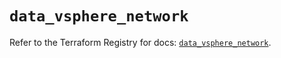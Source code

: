 # `data_vsphere_network`

Refer to the Terraform Registry for docs: [`data_vsphere_network`](https://registry.terraform.io/providers/hashicorp/vsphere/2.10.0/docs/data-sources/network).
